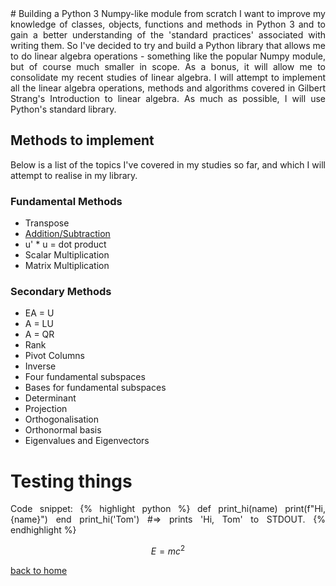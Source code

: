 <div style="text-align: justify">
# Building a Python 3 Numpy-like module from scratch
I want to improve my knowledge of classes, objects, functions and methods in
Python 3 and to gain a better understanding of the 'standard practices'
associated with writing them. So I've decided to try and build a Python library
that allows me to do linear algebra operations - something like the popular
Numpy module, but of course much smaller in scope. As a bonus, it will allow me
to consolidate my recent studies of linear algebra. I will attempt to implement
all the linear algebra operations, methods and algorithms covered in Gilbert
Strang's Introduction to linear algebra. As much as possible, I will use
Python's standard library.

## Methods to implement
Below is a list of the topics I've covered in my studies so far, and which I
will attempt to realise in my library.

### Fundamental Methods
- Transpose
- [Addition/Subtraction](addition_subtraction.md)
- u' * u = dot product
- Scalar Multiplication
- Matrix Multiplication 

### Secondary Methods 
- EA = U
- A = LU
- A = QR
- Rank
- Pivot Columns
- Inverse
- Four fundamental subspaces
- Bases for fundamental subspaces
- Determinant
- Projection
- Orthogonalisation
- Orthonormal basis
- Eigenvalues and Eigenvectors

# Testing things

Code snippet:
{% highlight python %}
def print_hi(name)
    print(f"Hi, {name}")
end
print_hi('Tom')
#=> prints 'Hi, Tom' to STDOUT.
{% endhighlight %}

$$E=mc^2$$

[back to home](../README.md)
</div>

